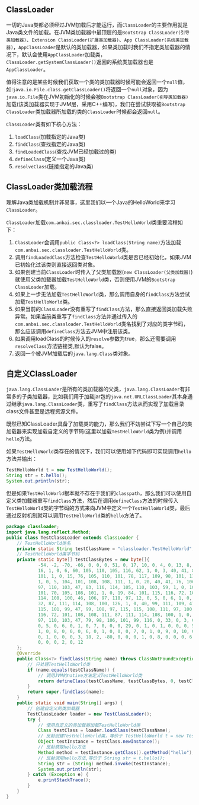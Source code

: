 ## ClassLoader

一切的Java类都必须经过JVM加载后才能运行，而`ClassLoader`的主要作用就是Java类文件的加载。在JVM类加载器中最顶层的是`Bootstrap ClassLoader(引导类加载器)`、`Extension ClassLoader(扩展类加载器)`、`App ClassLoader(系统类加载器)`，`AppClassLoader`是默认的类加载器，如果类加载时我们不指定类加载器的情况下，默认会使用`AppClassLoader`加载类，`ClassLoader.getSystemClassLoader()`返回的系统类加载器也是`AppClassLoader`。

值得注意的是某些时候我们获取一个类的类加载器时候可能会返回一个`null`值，如:`java.io.File.class.getClassLoader()`将返回一个`null`对象，因为`java.io.File`类在JVM初始化的时候会被`Bootstrap ClassLoader(引导类加载器)`加载(该类加载器实现于JVM层，采用C++编写)，我们在尝试获取被`Bootstrap ClassLoader`类加载器所加载的类的`ClassLoader`时候都会返回`null`。

`ClassLoader`类有如下核心方法：

1. `loadClass`(加载指定的Java类)
2. `findClass`(查找指定的Java类)
3. `findLoadedClass`(查找JVM已经加载过的类)
4. `defineClass`(定义一个Java类)
5. `resolveClass`(链接指定的Java类)
## 

## ClassLoader类加载流程

理解Java类加载机制并非易事，这里我们以一个Java的HelloWorld来学习`ClassLoader`。

`ClassLoader`加载`com.anbai.sec.classloader.TestHelloWorld`类重要流程如下：

1. `ClassLoader`会调用`public Class<?> loadClass(String name)`方法加载`com.anbai.sec.classloader.TestHelloWorld`类。
2. 调用`findLoadedClass`方法检查`TestHelloWorld`类是否已经初始化，如果JVM已初始化过该类则直接返回类对象。
3. 如果创建当前`ClassLoader`时传入了父类加载器(`new ClassLoader(父类加载器)`)就使用父类加载器加载`TestHelloWorld`类，否则使用JVM的`Bootstrap ClassLoader`加载。
4. 如果上一步无法加载`TestHelloWorld`类，那么调用自身的`findClass`方法尝试加载`TestHelloWorld`类。
5. 如果当前的`ClassLoader`没有重写了`findClass`方法，那么直接返回类加载失败异常。如果当前类重写了`findClass`方法并通过传入的`com.anbai.sec.classloader.TestHelloWorld`类名找到了对应的类字节码，那么应该调用`defineClass`方法去JVM中注册该类。
6. 如果调用loadClass的时候传入的`resolve`参数为true，那么还需要调用`resolveClass`方法链接类,默认为false。
7. 返回一个被JVM加载后的`java.lang.Class`类对象。
## 自定义ClassLoader

`java.lang.ClassLoader`是所有的类加载器的父类，`java.lang.ClassLoader`有非常多的子类加载器，比如我们用于加载jar包的`java.net.URLClassLoader`其本身通过继承`java.lang.ClassLoader`类，重写了`findClass`方法从而实现了加载目录class文件甚至是远程资源文件。

既然已知ClassLoader具备了加载类的能力，那么我们不妨尝试下写一个自己的类加载器来实现加载自定义的字节码(这里以加载`TestHelloWorld`类为例)并调用`hello`方法。

如果`TestHelloWorld`类存在的情况下，我们可以使用如下代码即可实现调用`hello`方法并输出：

```java
TestHelloWorld t = new TestHelloWorld();
String str = t.hello();
System.out.println(str);
```
但是如果`TestHelloWorld`根本就不存在于我们的`classpath`，那么我们可以使用自定义类加载器重写`findClass`方法，然后在调用`defineClass`方法的时候传入`TestHelloWorld`类的字节码的方式来向JVM中定义一个`TestHelloWorld`类，最后通过反射机制就可以调用`TestHelloWorld`类的`hello`方法了。
```java
package classloader;
import java.lang.reflect.Method;
public class TestClassLoader extends ClassLoader {
    // TestHelloWorld类名
    private static String testClassName = "classloader.TestHelloWorld";
    // TestHelloWorld类字节码
    private static byte[] testClassBytes = new byte[]{
            -54, -2, -70, -66, 0, 0, 0, 51, 0, 17, 10, 0, 4, 0, 13, 8, 0, 14, 7, 0, 15, 7, 0,
            16, 1, 0, 6, 60, 105, 110, 105, 116, 62, 1, 0, 3, 40, 41, 86, 1, 0, 4, 67, 111, 100,
            101, 1, 0, 15, 76, 105, 110, 101, 78, 117, 109, 98, 101, 114, 84, 97, 98, 108, 101,
            1, 0, 5, 104, 101, 108, 108, 111, 1, 0, 20, 40, 41, 76, 106, 97, 118, 97, 47, 108,
            97, 110, 103, 47, 83, 116, 114, 105, 110, 103, 59, 1, 0, 10, 83, 111, 117, 114, 99,
            101, 70, 105, 108, 101, 1, 0, 19, 84, 101, 115, 116, 72, 101, 108, 108, 111, 87, 111,
            114, 108, 100, 46, 106, 97, 118, 97, 12, 0, 5, 0, 6, 1, 0, 12, 72, 101, 108, 108, 111,
            32, 87, 111, 114, 108, 100, 126, 1, 0, 40, 99, 111, 109, 47, 97, 110, 98, 97, 105, 47,
            115, 101, 99, 47, 99, 108, 97, 115, 115, 108, 111, 97, 100, 101, 114, 47, 84, 101, 115,
            116, 72, 101, 108, 108, 111, 87, 111, 114, 108, 100, 1, 0, 16, 106, 97, 118, 97, 47, 108,
            97, 110, 103, 47, 79, 98, 106, 101, 99, 116, 0, 33, 0, 3, 0, 4, 0, 0, 0, 0, 0, 2, 0, 1,
            0, 5, 0, 6, 0, 1, 0, 7, 0, 0, 0, 29, 0, 1, 0, 1, 0, 0, 0, 5, 42, -73, 0, 1, -79, 0, 0, 0,
            1, 0, 8, 0, 0, 0, 6, 0, 1, 0, 0, 0, 7, 0, 1, 0, 9, 0, 10, 0, 1, 0, 7, 0, 0, 0, 27, 0, 1,
            0, 1, 0, 0, 0, 3, 18, 2, -80, 0, 0, 0, 1, 0, 8, 0, 0, 0, 6, 0, 1, 0, 0, 0, 10, 0, 1, 0, 11,
            0, 0, 0, 2, 0, 12
    };
    @Override
    public Class<?> findClass(String name) throws ClassNotFoundException {
        // 只处理TestHelloWorld类
        if (name.equals(testClassName)) {
            // 调用JVM的native方法定义TestHelloWorld类
            return defineClass(testClassName, testClassBytes, 0, testClassBytes.length);
        }
        return super.findClass(name);
    }
    public static void main(String[] args) {
        // 创建自定义的类加载器
        TestClassLoader loader = new TestClassLoader();
        try {
            // 使用自定义的类加载器加载TestHelloWorld类
            Class testClass = loader.loadClass(testClassName);
            // 反射创建TestHelloWorld类，等价于 TestHelloWorld t = new TestHelloWorld();
            Object testInstance = testClass.newInstance();
            // 反射获取hello方法
            Method method = testInstance.getClass().getMethod("hello");
            // 反射调用hello方法,等价于 String str = t.hello();
            String str = (String) method.invoke(testInstance);
            System.out.println(str);
        } catch (Exception e) {
            e.printStackTrace();
        }
    }
}
```
